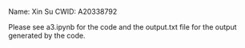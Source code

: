 Name: Xin Su
CWID: A20338792

Please see a3.ipynb for the code and the output.txt file for the output generated by the code.
